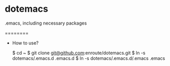 dotemacs
========

.emacs, including necessary packages

========
* How to use?

	$ cd ~
	$ git clone git@github.com:enroute/dotemacs.git
	$ ln -s dotemacs/.emacs.d .emacs.d
	$ ln -s dotemacs/.emacs.d/.emacs .emacs
